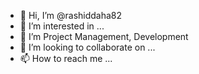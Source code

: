 - 👋 Hi, I’m @rashiddaha82
- 👀 I’m interested in ...
- 🌱 I’m Project Management, Development
- 💞️ I’m looking to collaborate on ...
- 📫 How to reach me ...

<!---
rashiddaha82/rashiddaha82 is a ✨ special ✨ repository because its `README.md` (this file) appears on your GitHub profile.
You can click the Preview link to take a look at your changes.
--->
